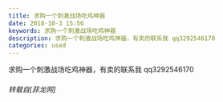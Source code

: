 ```yaml
---
title: 求购一个刺激战场吃鸡神器
date: 2018-10-3 15:56
keywords: 求购一个刺激战场吃鸡神器
description: 求购一个刺激战场吃鸡神器，有卖的联系我 qq3292546170
categories: used
---
```

<td class="t_f" id="postmessage_1944446">

求购一个刺激战场吃鸡神器，有卖的联系我 qq3292546170<img alt="" border="0" onclick="" onmouseover="" smilieid="139" src="static/image/smiley/default/handshake.gif"/></td>
###### 转载自[菲龙网]